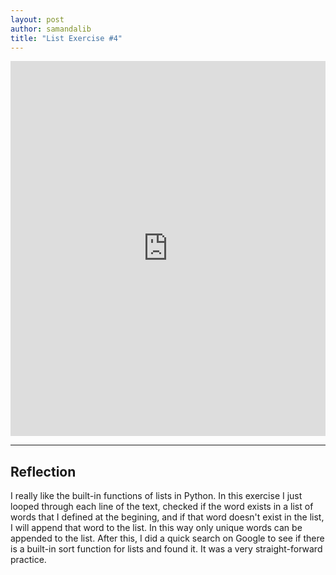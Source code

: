 ```yaml
---
layout: post
author: samandalib
title: "List Exercise #4"
---
```


<iframe src="https://trinket.io/embed/python/794084263f" width="100%" height="600" frameborder="0" marginwidth="0" marginheight="0" allowfullscreen></iframe>

---
Reflection
---
I really like the built-in functions of lists in Python. In this exercise I just looped through each line of the text, checked if the word exists in a list of words that I defined at the begining,
and if that word doesn't exist in the list, I will append that word to the list. In this way only unique words can be appended to the list. After this, I did a quick search on Google
to see if there is a built-in sort function for lists and found it. It was a very straight-forward practice.
